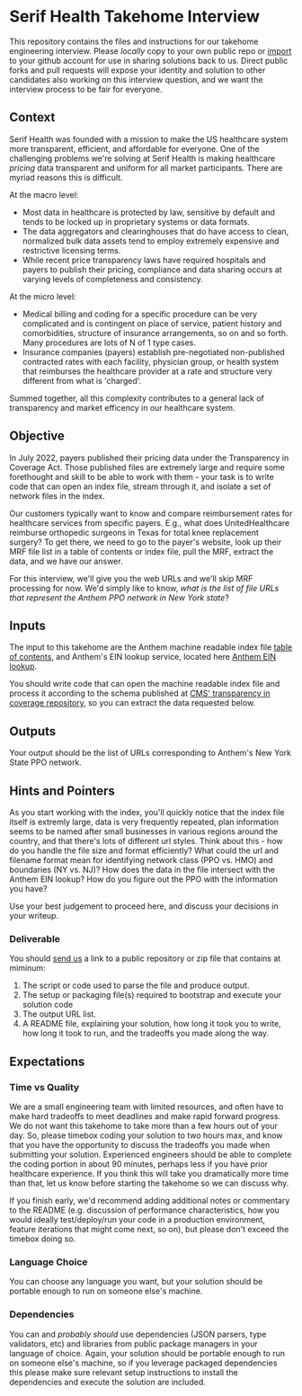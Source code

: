 # Serif Health Takehome Interview

This repository contains the files and instructions for our takehome engineering interview. Please *locally* copy to your own public repo or [import](https://github.com/new/import) to your github account for use in sharing solutions back to us. Direct public forks and pull requests will expose your identity and solution to other candidates also working on this interview question, and we want the interview process to be fair for everyone. 

## Context
Serif Health was founded with a mission to make the US healthcare system more transparent, efficient, and affordable for everyone. One of the challenging problems we're solving at Serif Health is making healthcare *pricing* data transparent and uniform for all market participants. There are myriad reasons this is difficult.

At the macro level:
- Most data in healthcare is protected by law, sensitive by default and tends to be locked up in proprietary systems or data formats.
- The data aggregators and clearinghouses that do have access to clean, normalized bulk data assets tend to employ extremely expensive and restrictive licensing terms. 
- While recent price transparency laws have required hospitals and payers to publish their pricing, compliance and data sharing occurs at varying levels of completeness and consistency.  

At the micro level:
- Medical billing and coding for a specific procedure can be very complicated and is contingent on place of service, patient history and comorbidities, structure of insurance arrangements, so on and so forth. Many procedures are lots of N of 1 type cases. 
- Insurance companies (payers) establish pre-negotiated non-published contracted rates with each facility, physician group, or health system that reimburses the healthcare provider at a rate and structure very different from what is 'charged'. 

Summed together, all this complexity contributes to a general lack of transparency and market efficency in our healthcare system.



## Objective
In July 2022, payers published their pricing data under the Transparency in Coverage Act. Those published files are extremely large and require some forethought and skill to be able to work with them - your task is to write code that can open an index file, stream through it, and isolate a set of network files in the index. 

Our customers typically want to know and compare reimbursement rates for healthcare services from specific payers. E.g., what does UnitedHealthcare reimburse orthopedic surgeons in Texas for total knee replacement surgery? To get there, we need to go to the payer's website, look up their MRF file list in a table of contents or index file, pull the MRF, extract the data, and we have our answer. 

For this interview, we'll give you the web URLs and we'll skip MRF processing for now. We'd simply like to know, *what is the list of file URLs that represent the Anthem PPO network in New York state*? 


## Inputs
The input to this takehome are the Anthem machine readable index file [table of contents](https://antm-pt-prod-dataz-nogbd-nophi-us-east1.s3.amazonaws.com/anthem/2023-01-01_anthem_index.json.gz), and Anthem's EIN lookup service, located here [Anthem EIN lookup](https://www.anthem.com/machine-readable-file/search/). 

You should write code that can open the machine readable index file and process it according to the schema published at [CMS' transparency in coverage repository](https://github.com/CMSgov/price-transparency-guide/tree/master/schemas/table-of-contents), so you can extract the data requested below.


## Outputs
Your output should be the list of URLs corresponding to Anthem's New York State PPO network. 


## Hints and Pointers
As you start working with the index, you'll quickly notice that the index file itself is extremly large, data is very frequently repeated, plan information seems to be named after small businesses in various regions around the country, and that there's lots of different url styles. Think about this - how do you handle the file size and format efficiently? What could the url and filename format mean for identifying network class (PPO vs. HMO) and boundaries (NY vs. NJ)? How does the data in the file intersect with the Anthem EIN lookup? How do you figure out the PPO with the information you have?

Use your best judgement to proceed here, and discuss your decisions in your writeup. 


### Deliverable
You should [send us](mailto:engineering@serifhealth.com) a link to a public repository or zip file that contains at miminum:
1. The script or code used to parse the file and produce output. 
2. The setup or packaging file(s) required to bootstrap and execute your solution code
3. The output URL list.
4. A README file, explaining your solution, how long it took you to write, how long it took to run, and the tradeoffs you made along the way. 

## Expectations
### Time vs Quality
We are a small engineering team with limited resources, and often have to make hard tradeoffs to meet deadlines and make rapid forward progress. We do not want this takehome to take more than a few hours out of your day. So, please timebox coding your solution to two hours max, and know that you have the opportunity to discuss the tradeoffs you made when submitting your solution. Experienced engineers should be able to complete the coding portion in about 90 minutes, perhaps less if you have prior healthcare experience. If you think this will take you dramatically more time than that, let us know before starting the takehome so we can discuss why. 

If you finish early, we'd recommend adding additional notes or commentary to the README (e.g. discussion of performance characteristics, how you would ideally test/deploy/run your code in a production environment, feature iterations that might come next, so on), but please don't exceed the timebox doing so. 

### Language Choice
You can choose any language you want, but your solution should be portable enough to run on someone else's machine. 

### Dependencies
You can and *probably should* use dependencies (JSON parsers, type validators, etc) and libraries from public package managers in your language of choice. Again, your solution should be portable enough to run on someone else's machine, so if you leverage packaged dependencies this please make sure relevant setup instructions to install the dependencies and execute the solution are included.
